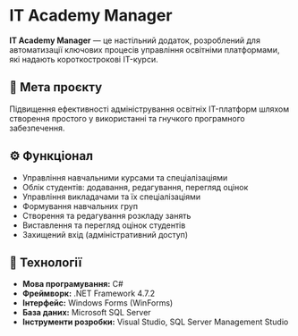 # IT Academy Manager

**IT Academy Manager** — це настільний додаток, розроблений для автоматизації ключових процесів управління освітніми платформами, які надають короткострокові IT-курси.

## 📌 Мета проєкту

Підвищення ефективності адміністрування освітніх IT-платформ шляхом створення простого у використанні та гнучкого програмного забезпечення.

## ⚙️ Функціонал

- Управління навчальними курсами та спеціалізаціями
- Облік студентів: додавання, редагування, перегляд оцінок
- Управління викладачами та їх спеціалізаціями
- Формування навчальних груп
- Створення та редагування розкладу занять
- Виставлення та перегляд оцінок студентів
- Захищений вхід (адміністративний доступ)

## 🧰 Технології

- **Мова програмування:** C#
- **Фреймворк:** .NET Framework 4.7.2
- **Інтерфейс:** Windows Forms (WinForms)
- **База даних:** Microsoft SQL Server
- **Інструменти розробки:** Visual Studio, SQL Server Management Studio
